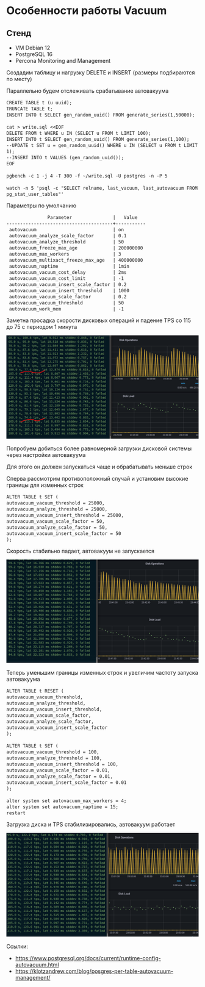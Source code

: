 # Особенности работы Vacuum

## Стенд

- VM Debian 12 
- PostgreSQL 16
- Percona Monitoring and Management

Создадим таблицу и нагрузку DELETE и INSERT (размеры подбираются по месту)

Параллельно будем отслеживать срабатывание автовакуума
```
CREATE TABLE t (u uuid);
TRUNCATE TABLE t;
INSERT INTO t SELECT gen_random_uuid() FROM generate_series(1,50000);

cat > write.sql <<EOF
DELETE FROM t WHERE u IN (SELECT u FROM t LIMIT 100);
INSERT INTO t SELECT gen_random_uuid() FROM generate_series(1,100);
--UPDATE t SET u = gen_random_uuid() WHERE u IN (SELECT u FROM t LIMIT 1);
--INSERT INTO t VALUES (gen_random_uuid());
EOF

pgbench -c 1 -j 4 -T 300 -f ~/write.sql -U postgres -n -P 5

watch -n 5 'psql -c "SELECT relname, last_vacuum, last_autovacuum FROM pg_stat_user_tables"'
```

Параметры по умолчанию
```
               Parameter               |   Value   
---------------------------------------+-----------
 autovacuum                            | on
 autovacuum_analyze_scale_factor       | 0.1
 autovacuum_analyze_threshold          | 50
 autovacuum_freeze_max_age             | 200000000
 autovacuum_max_workers                | 3
 autovacuum_multixact_freeze_max_age   | 400000000
 autovacuum_naptime                    | 1min
 autovacuum_vacuum_cost_delay          | 2ms
 autovacuum_vacuum_cost_limit          | -1
 autovacuum_vacuum_insert_scale_factor | 0.2
 autovacuum_vacuum_insert_threshold    | 1000
 autovacuum_vacuum_scale_factor        | 0.2
 autovacuum_vacuum_threshold           | 50
 autovacuum_work_mem                   | -1
```

Заметна просадка скорости дисковых операций и падение TPS со 115 до 75 с периодом 1 минута

![](img/img1.png)

Попробуем добиться более равномерной загрузки дисковой системы через настройки автовакуума

Для этого он должен запускаться чаще и обрабатывать меньше строк

Сперва рассмотрим противоположный случай и установим высокие границы для изменных строк 

```
ALTER TABLE t SET (
autovacuum_vacuum_threshold = 25000,
autovacuum_analyze_threshold = 25000,
autovacuum_vacuum_insert_threshold = 25000,
autovacuum_vacuum_scale_factor = 50,
autovacuum_analyze_scale_factor = 50,
autovacuum_vacuum_insert_scale_factor = 50
);
```

Скорость стабильно падает, автовакуум не запускается

![](img/img2.png)

Теперь уменьшим границы изменных строк и увеличим частоту запуска автовакуума

```
ALTER TABLE t RESET (
autovacuum_vacuum_threshold,
autovacuum_analyze_threshold,
autovacuum_vacuum_insert_threshold,
autovacuum_vacuum_scale_factor,
autovacuum_analyze_scale_factor,
autovacuum_vacuum_insert_scale_factor
);

ALTER TABLE t SET (
autovacuum_vacuum_threshold = 100,
autovacuum_analyze_threshold = 100,
autovacuum_vacuum_insert_threshold = 100,
autovacuum_vacuum_scale_factor = 0.01,
autovacuum_analyze_scale_factor = 0.01,
autovacuum_vacuum_insert_scale_factor = 0.01
);

alter system set autovacuum_max_workers = 4;
alter system set autovacuum_naptime = 15;
restart
```

Загрузка диска и TPS стабилизировались, автовакуум работает

![](img/img3.png)

Ссылки:
- https://www.postgresql.org/docs/current/runtime-config-autovacuum.html
- https://klotzandrew.com/blog/posgres-per-table-autovacuum-management/